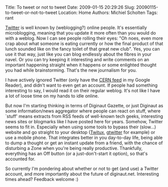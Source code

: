 Title: To tweet or not to tweet
Date: 2009-01-15 20:29:26
Slug: 20090115-to-tweet-or-not-to-tweet
Location: Home
Authors: Michiel Scholten
Tags: rant

<p><a href="http://twitter.com/">Twitter</a> is well known by (weblogging?) online people. It's essentially microblogging, meaning that you update it more often than you would do with a weblog. Now I can see people rolling their eyes: "Oh noes, even more crap about what someone is eating currently or how the final product of that lunch sounded like on the fancy toilet of that great new club". Yes, you can use it that way, just like you can blog endlessly about the fibres in your navel. Or you can try keeping it interesting and write comments on an important happening straight when it happens or some enlighted thought you had while brainstorming. That's the new journalism for you.</p>

<p>I have actively ignored Twitter (only have the <a href="http://twitter.com/statuses/user_timeline/15234407.rss/">CERN feed</a> in my Google Reader), and didn't want to even get an account. If people had something interesting to say, I would read it on their regular weblog. It's not like I have a lot of loose time on my hands to idle online.</p>

<p>But now I'm starting thinking in terms of Diginaut Gazette, or just Diginaut as some information/news aggregator where people can react on stuff, where `stuff' means extracts from RSS feeds of well-known tech geeks, interesting news sites or blogmarks like I have posted here for years. Somehow, Twitter seems to fit in. Especially when using some tools to bypass their (slow...) website and go straight to your desktop (<a href="http://live.gnome.org/DanielMorales/Twitux">Twitux</a>, <a href="http://code.google.com/p/gtwitter/">gtwitter</a> for example) or use a mobile phone. That integrates better in you day-to-day life, being able to dump a thought or get an instant update from a friend, with the chance of disturbing a Zone when you're being really productive. Thankfully, everything has an Off button (or a just-don't-start it option), so that's accounted for.</p>

<p>So currently I'm pondering about whether or not to get (and use) a Twitter account, and more importantly about the future of diginaut.net. Interesting times ahead? Feedback welcome :)</p>